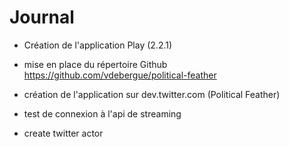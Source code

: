 Journal
=======

- Création de l'application Play (2.2.1)
- mise en place du répertoire Github https://github.com/vdebergue/political-feather
- création de l'application sur dev.twitter.com (Political Feather)
- test de connexion à l'api de streaming

- create twitter actor

